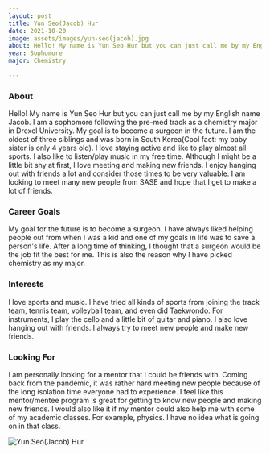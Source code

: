 ```yaml
---
layout: post
title: Yun Seo(Jacob) Hur 
date: 2021-10-20
image: assets/images/yun-seo(jacob).jpg
about: Hello! My name is Yun Seo Hur but you can just call me by my English name Jacob. I am a sophomore following the pre-med track as a chemistry major in Drexel University. My goal is to become a surgeon in the future. I am the oldest of three siblings and was born in South Korea(Cool fact: my baby sister is only 4 years old). I love staying active and like to play almost all sports. I also like to listen/play music in my free time. Although I might be a little bit shy at first, I love meeting and making new friends. I enjoy hanging out with friends a lot and consider those times to be very valuable. I am looking to meet many new people from SASE and hope that I get to make a lot of friends. 
year: Sophomore
major: Chemistry 

---
```


### About

Hello! My name is Yun Seo Hur but you can just call me by my English name Jacob. I am a sophomore following the pre-med track as a chemistry major in Drexel University. My goal is to become a surgeon in the future. I am the oldest of three siblings and was born in South Korea(Cool fact: my baby sister is only 4 years old). I love staying active and like to play almost all sports. I also like to listen/play music in my free time. Although I might be a little bit shy at first, I love meeting and making new friends. I enjoy hanging out with friends a lot and consider those times to be very valuable. I am looking to meet many new people from SASE and hope that I get to make a lot of friends. 

### Career Goals

My goal for the future is to become a surgeon. I have always liked helping people out from when I was a kid and one of my goals in life was to save a person's life. After a long time of thinking, I thought that a surgeon would be the job fit the best for me. This is also the reason why I have picked chemistry as my major. 

### Interests

I love sports and music. I have tried all kinds of sports from joining the track team, tennis team, volleyball team, and even did Taekwondo. For instruments, I play the cello and a little bit of guitar and piano. I also love hanging out with friends. I always try to meet new people and make new friends. 

### Looking For

I am personally looking for a mentor that I could be friends with. Coming back from the pandemic, it was rather hard meeting new people because of the long isolation time everyone had to experience. I feel like this mentor/mentee program is great for getting to know new people and making new friends. I would also like it if my mentor could also help me with some of my academic classes. For example, physics. I have no idea what is going on in that class. 

<div class="text-center my-5">
    <img src="{ "assets/images/yun-seo(jacob).jpg" | absolute_url }" alt="Yun Seo(Jacob) Hur" class="rounded post-img" />
</div>
